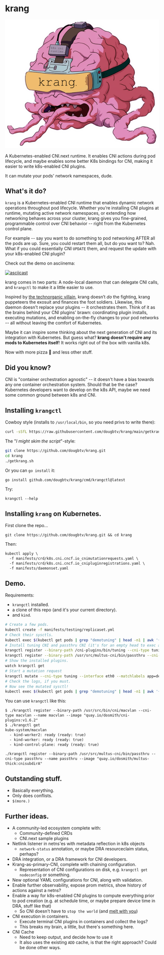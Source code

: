 # krang

![krang logo, dude.](https://github.com/dougbtv/krang/blob/main/doc/krang-logo.png)

A Kubernetes-enabled CNI.next runtime. It enables CNI actions during pod lifecycle, and maybe enables some better K8s bindings for CNI, making it easier to write k8s-enabled CNI plugins.

It can mutate your pods' network namespaces, dude.

## What's it do?

`krang` is a Kubernetes-enabled CNI runtime that enables dynamic network operations throughout pod lifecycle. Whether you’re installing CNI plugins at runtime, mutating active network namespaces, or extending how networking behaves across your cluster, krang gives you fine-grained, programmable control over CNI behavior -- right from the Kubernetes control plane.

For example -- say you want to do something to pod networking AFTER all the pods are up. Sure, you could restart them all, but do you want to? Nah. What if you could essentially CNI `UPDATE` them, and request the update with your k8s-enabled CNI plugin?

Check out the demo on asciinema:

[![asciicast](https://asciinema.org/a/DSNTIQIg5VM2mGh5oFK7YlGUW.svg)](https://asciinema.org/a/DSNTIQIg5VM2mGh5oFK7YlGUW)

krang comes in two parts: A node-local daemon that can delegate CNI calls, and `krangctl` to make it a little easier to use.

Inspired by [the technorganic villain](https://en.wikipedia.org/wiki/Krang), krang doesn’t *do* the fighting, krang puppeteers the exosuit and finances the foot soldiers. Likewise, this daemon doesn't replace your plugins -- it orchestrates them. Think of it as the brains behind your CNI plugins' brawn: coordinating plugin installs, executing mutations, and enabling on-the-fly changes to your pod networks -- all without leaving the comfort of Kubernetes.

Maybe it can inspire some thinking about the next generation of CNI and its integration with Kubernetes. But guess what? **krang doesn't require any mods to Kubernetes itself**! It works right out of the box with vanilla k8s.

Now with more pizza 🍕 and less other stuff.

## Did you know?

CNI is "container orchestration agnostic" -- it doesn't have a bias towards any one container orchestration system. Should that be the case? Kubernetes developers want to develop on the k8s API, maybe we need some common ground between k8s and CNI.

## Installing `krangctl`

Cowboy style (installs to `/usr/local/bin`, so you need privs to write there):

```bash
curl -sSfL https://raw.githubusercontent.com/dougbtv/krang/main/getkrang.sh | bash
```

The "*I might skim the script*"-style:

```bash
git clone https://github.com/dougbtv/krang.git
cd krang
./getkrang.sh
```

Or you can `go install` it:

```bash
go install github.com/dougbtv/krang/cmd/krangctl@latest
```

Try:

```
krangctl --help
```

## Installing `krang` on Kubernetes.

First clone the repo...

```
git clone https://github.com/dougbtv/krang.git && cd krang
```

Then:

```
kubectl apply \
  -f manifests/crd/k8s.cni.cncf.io_cnimutationrequests.yaml \
  -f manifests/crd/k8s.cni.cncf.io_cnipluginregistrations.yaml \
  -f manifests/daemonset.yaml
```

## Demo.

Requirements:

* `krangctl` installed.
* a clone of this repo (and it's your current directory).
* and `kind`.

```bash
# Create a few pods.
kubectl create -f manifests/testing/replicaset.yml
# Check their sysctls.
kubectl exec $(kubectl get pods | grep "demotuning" | head -n1 | awk '{print $1}') -- sysctl -n net.ipv4.conf.eth0.arp_filter
# Install tuning CNI and passthru CNI (it's for an empty head to exec a CNI chain on top of)
krangctl register --binary-path /cni-plugins/bin/tuning --cni-type tuning --name tuning --image "quay.io/dosmith/cni-plugins:v1.6.2a"
krangctl register --binary-path /usr/src/multus-cni/bin/passthru --cni-type passthru --name passthru --image "ghcr.io/k8snetworkplumbingwg/multus-cni:snapshot-thick"
# Show the installed plugins.
watch krangctl get
# Start a mutation request
krangctl mutate --cni-type tuning --interface eth0 --matchlabels app=demotuning --config ./manifests/testing/tuning-passthru-conf.json
# Check the logs, if you must.
# Now see the mutated sysctl!
kubectl exec $(kubectl get pods | grep "demotuning" | head -n1 | awk '{print $1}') -- sysctl -n net.ipv4.conf.eth0.arp_filter
```

You can use `krangctl` like this:

```
$ ./krangctl register --binary-path /usr/src/bin/cni/macvlan --cni-type macvlan --name macvlan --image "quay.io/dosmith/cni-plugins:v1.6.2"
$ ./krangctl get 
kube-system/macvlan
  - kind-worker2: ready (ready: true)
  - kind-worker: ready (ready: true)
  - kind-control-plane: ready (ready: true)
```

```
./krangctl register --binary-path /usr/src/multus-cni/bin/passthru --cni-type passthru --name passthru --image "quay.io/dosmith/multus-thick:cnisubdirA"
```

## Outstanding stuff.

* Basically everything.
* Only does conflists.
* `$(more.)`

## Further ideas.

* A community-led ecosystem complete with:
  * Community-defined CRDs
  * CNI.next sample plugins
* Netlink listener in netns'es with metadata reflection in k8s objects 
  * `network-status` annotation, or maybe DRA resourceclaim status, perhaps?
* DRA integration, or a DRA framework for CNI developers.
* Krang-as-primary-CNI, complete with chaining configuration.
  * Representation of CNI configurations on disk, e.g. `krangctl get nodeconfig` or something.
* New optional YAML configurations for CNI, along with validation.
* Enable further observability, expose prom metrics, show history of actions against a netns?
* Enable a way for k8s-enabled CNI plugins to compute everything prior to pod creation (e.g. at schedule time, or maybe prepare device time in DRA, stuff like that)
  * So CNI doesn't have to `stop the world` (and [melt with you](https://www.youtube.com/watch?v=LuN6gs0AJls))
* CNI execution in containers.
  * Execute terminal CNI plugins in containers and collect the logs?
  * This breaks my brain, a little, but there's something here.
* CNI Cache
  * Need to keep output, and decide how to use it
  * It also uses the existing `ADD` cache, is that the right approach? Could be done other ways.
